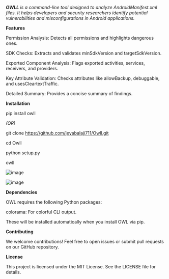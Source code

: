 _**OWLL** is a command-line tool designed to analyze AndroidManifest.xml files. It helps developers and security researchers identify potential vulnerabilities and misconfigurations in Android applications._

**Features**

Permission Analysis: Detects all permissions and highlights dangerous ones.

SDK Checks: Extracts and validates minSdkVersion and targetSdkVersion.

Exported Component Analysis: Flags exported activities, services, receivers, and providers.

Key Attribute Validation: Checks attributes like allowBackup, debuggable, and usesCleartextTraffic.

Detailed Summary: Provides a concise summary of findings.

**Installation**

pip install owll

_(OR)_

git clone https://github.com/jeyabalaji711/Owll.git

cd Owll

python setup.py

owll

![image](https://github.com/user-attachments/assets/aa31b857-90b9-4407-af3a-7b9bce80d3df)

![image](https://github.com/user-attachments/assets/551d1491-1d9e-4b64-a80f-5bcb01ad1c42)

**Dependencies**

OWL requires the following Python packages:

colorama: For colorful CLI output.

These will be installed automatically when you install OWL via pip.

**Contributing**

We welcome contributions! Feel free to open issues or submit pull requests on our GitHub repository.

**License**

This project is licensed under the MIT License. See the LICENSE file for details.


